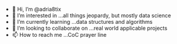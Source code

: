 - 👋 Hi, I’m @adria8tix
- 👀 I’m interested in ...all things jeopardy, but mostly data science
- 🌱 I’m currently learning ...data structures and algorithms
- 💞️ I’m looking to collaborate on ...real world applicable projects
- 📫 How to reach me ...CoC prayer line

<!---
adrian5data/adrian5data is a ✨ special ✨ repository because its `README.md` (this file) appears on your GitHub profile.
You can click the Preview link to take a look at your changes.
--->
